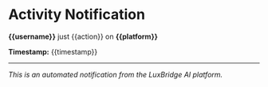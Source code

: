 # Activity Notification

**{{username}}** just {{action}} on **{{platform}}**

**Timestamp:** {{timestamp}}

---

_This is an automated notification from the LuxBridge AI platform._
